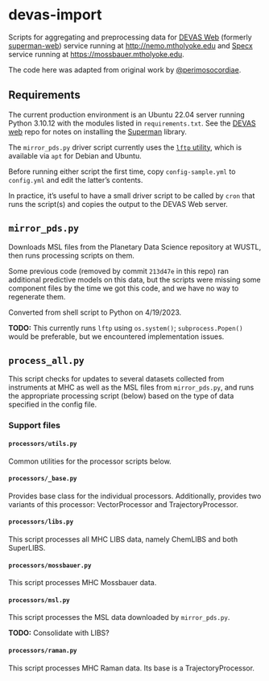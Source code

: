 # devas-import

Scripts for aggregating and preprocessing data for [DEVAS Web](https://github.com/mtholyoke/devas-web) (formerly [superman-web](https://github.com/all-umass/superman-web)) service running at http://nemo.mtholyoke.edu and [Specx](https://github.com/mtholyoke/specx) service running at https://mossbauer.mtholyoke.edu.

The code here was adapted from original work by [@perimosocordiae](https://github.com/perimosocordiae).



## Requirements

The current production environment is an Ubuntu 22.04 server running Python 3.10.12 with the modules listed in `requirements.txt`. See the [DEVAS web](https://github.com/mtholyoke/devas-web) repo for notes on installing the [Superman](https://github.com/all-umass/superman) library.

The `mirror_pds.py` driver script currently uses the [`lftp` utility](https://lftp.yar.ru/), which is available via `apt` for Debian and Ubuntu.

Before running either script the first time, copy `config-sample.yml` to `config.yml` and edit the latter’s contents.

In practice, it’s useful to have a small driver script to be called by `cron` that runs the script(s) and copies the output to the DEVAS Web server.



## `mirror_pds.py`

Downloads MSL files from the Planetary Data Science repository at WUSTL, then runs processing scripts on them.

Some previous code (removed by commit `213d47e` in this repo) ran additional predictive models on this data, but the scripts were missing some component files by the time we got this code, and we have no way to regenerate them.

Converted from shell script to Python on 4/19/2023.

**TODO:** This currently runs `lftp` using `os.system()`; `subprocess.Popen()` would be preferable, but we encountered implementation issues.



## `process_all.py`

This script checks for updates to several datasets collected from instruments at MHC as well as the MSL files from `mirror_pds.py`, and runs the appropriate processing script (below) based on the type of data specified in the config file.


### Support files

#### `processors/utils.py`

Common utilities for the processor scripts below.

#### `processors/_base.py`

Provides base class for the individual processors. Additionally, provides two variants of this processor: VectorProcessor and TrajectoryProcessor.

#### `processors/libs.py`

This script processes all MHC LIBS data, namely ChemLIBS and both SuperLIBS.

#### `processors/mossbauer.py`

This script processes MHC Mossbauer data.

#### `processors/msl.py`

This script processes the MSL data downloaded by `mirror_pds.py`.

**TODO:** Consolidate with LIBS?

#### `processors/raman.py`

This script processes MHC Raman data. Its base is a TrajectoryProcessor.
